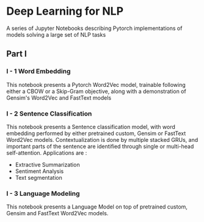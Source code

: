 # Deep Learning for NLP
A series of Jupyter Notebooks describing Pytorch implementations of models solving a large set of NLP tasks


## Part I 

### I - 1 Word Embedding 

This notebook presents a Pytorch Word2Vec model, trainable following either a CBOW or a Skip-Gram objective, along with a demonstration of Gensim's Word2Vec and FastText models

### I - 2 Sentence Classification

This notebook presents a Sentence classification model, with word embedding performed by either pretrained custom, Gensim or FastText Word2Vec models. Contextualization is done by multiple stacked GRUs, and important parts of the sentence are identified through single or multi-head self-attention. Applications are :
    
 - Extractive Summarization
 - Sentiment Analysis
 - Text segmentation


### I - 3 Language Modeling

This notebook presents a Language Model on top of pretrained custom, Gensim and FastText Word2Vec models.
